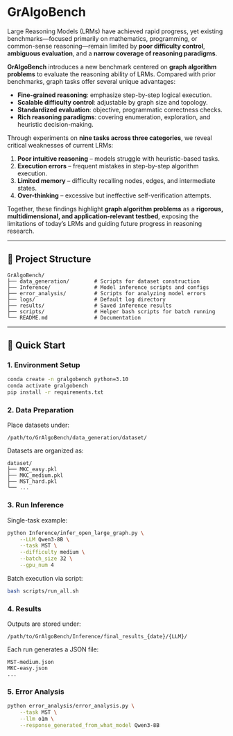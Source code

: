 

# GrAlgoBench

Large Reasoning Models (LRMs) have achieved rapid progress, yet existing benchmarks—focused primarily on mathematics, programming, or common-sense reasoning—remain limited by **poor difficulty control**, **ambiguous evaluation**, and a **narrow coverage of reasoning paradigms**.  

**GrAlgoBench** introduces a new benchmark centered on **graph algorithm problems** to evaluate the reasoning ability of LRMs. Compared with prior benchmarks, graph tasks offer several unique advantages:  

- **Fine-grained reasoning**: emphasize step-by-step logical execution.  
- **Scalable difficulty control**: adjustable by graph size and topology.  
- **Standardized evaluation**: objective, programmatic correctness checks.  
- **Rich reasoning paradigms**: covering enumeration, exploration, and heuristic decision-making.  

Through experiments on **nine tasks across three categories**, we reveal critical weaknesses of current LRMs:  

1. **Poor intuitive reasoning** – models struggle with heuristic-based tasks.  
2. **Execution errors** – frequent mistakes in step-by-step algorithm execution.  
3. **Limited memory** – difficulty recalling nodes, edges, and intermediate states.  
4. **Over-thinking** – excessive but ineffective self-verification attempts.  

Together, these findings highlight **graph algorithm problems** as a **rigorous, multidimensional, and application-relevant testbed**, exposing the limitations of today’s LRMs and guiding future progress in reasoning research.  

---

## 📂 Project Structure

```
GrAlgoBench/
├── data_generation/        # Scripts for dataset construction
├── Inference/              # Model inference scripts and configs
├── error_analysis/         # Scripts for analyzing model errors
├── logs/                   # Default log directory
├── results/                # Saved inference results
├── scripts/                # Helper bash scripts for batch running
└── README.md               # Documentation
```

---

## 🚀 Quick Start

### 1. Environment Setup
```bash
conda create -n gralgobench python=3.10
conda activate gralgobench
pip install -r requirements.txt
```

### 2. Data Preparation
Place datasets under:
```
/path/to/GrAlgoBench/data_generation/dataset/
```

Datasets are organized as:
```
dataset/
├── MKC_easy.pkl
├── MKC_medium.pkl
├── MST_hard.pkl
└── ...
```

### 3. Run Inference
Single-task example:
```bash
python Inference/infer_open_large_graph.py \
    --LLM Qwen3-8B \
    --task MST \
    --difficulty medium \
    --batch_size 32 \
    --gpu_num 4
```

Batch execution via script:
```bash
bash scripts/run_all.sh
```

### 4. Results
Outputs are stored under:
```
/path/to/GrAlgoBench/Inference/final_results_{date}/{LLM}/
```

Each run generates a JSON file:
```
MST-medium.json
MKC-easy.json
...
```

### 5. Error Analysis
```bash
python error_analysis/error_analysis.py \
    --task MST \
    --llm o1m \
    --response_generated_from_what_model Qwen3-8B
```

